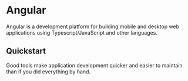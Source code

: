 # Angular

Angular is a development platform for building mobile and desktop web applications using Typescript/JavaScript and other languages.

## Quickstart

Good tools make application development quicker and easier to maintain than if you did everything by hand.

